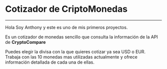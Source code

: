 # Cotizador de CriptoMonedas

***
Hola Soy Anthony y este es uno de mis primeros proyectos.

Es un cotizador de monedas sencillo que consulta la información de la API de **CryptoCompare**

Puedes elegir la divisa con la que quieres cotizar ya sea USD o EUR. Trabaja con las 10 monedas mas utilizadas actualmente y ofrece información detallada de cada una de ellas.